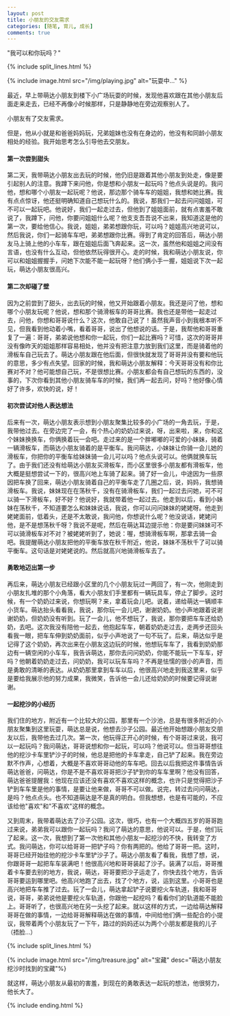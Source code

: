 ```yaml
---
layout: post
title: 小朋友的交友需求
categories: [随笔, 育儿, 成长]
comments: true
---
```


"我可以和你玩吗？"

<!--more-->

{% include split_lines.html %}

{% include image.html src="/img/playing.jpg" alt="玩耍中..." %}

最近，早上带萌达小朋友到楼下小广场玩耍的时候，发现他喜欢跟在其他小朋友后面走来走去，已经不再像小时候那样，只是静静地在旁边观察别人了。

小朋友有了交友需求。

但是，他从小就是和爸爸妈妈玩，兄弟姐妹也没有在身边的，他没有和同龄小朋友相处的经验。我开始思考怎么引导他去交朋友。

#### 第一次尝到甜头

第二天，我带萌达小朋友出去玩的时候，他仍旧是跟着其他小朋友到处走，像是要引起别人的注意。我蹲下来问他，你是想和小朋友一起玩吗？他点头说是的。我问他，想和哪个小朋友一起玩呢？他说，那边那个骑车车的姐姐，我想和她比赛。我有点点惊讶，他还挺明确知道自己想玩什么的。我说，那我们一起去问问姐姐，可不可以一起玩吧。他说好，我们一起走过去，但他到了姐姐面前，就有点害羞不敢说了，我蹲下，问他，你要问姐姐什么呢？他支支吾吾说不出来，我知道这是他的第一次，要给他信心。我说，姐姐，弟弟想跟你玩，可以吗？姐姐高兴地说可以，然后我说，你们一起骑车车吧，弟弟想跟你比赛。得到了肯定的回答后，萌达小朋友马上骑上他的小车车，跟在姐姐后面飞奔起来。这一次，虽然他和姐姐之间没有言语，也没有什么互动，但他依然玩得很开心。走的时候，我和萌达小朋友说，你可以和姐姐握握手，问她下次能不能一起玩呀？他们俩小手一握，姐姐说下次一起玩，萌达小朋友很高兴。

#### 第二次却碰了壁

因为之前尝到了甜头，出去玩的时候，他又开始跟着小朋友。我还是问了他，想和哪个小朋友玩呢？他说，想和那个骑滑板车的哥哥比赛。我也还是带他一起走过去，问他，你想和哥哥说什么？这次，他敢自己说了！虽然我声音小到我根本听不见，但我看到他动着小嘴，看着哥哥，说出了他想说的话。于是，我帮他和哥哥重复了一遍：哥哥，弟弟说他想和你一起玩，你们一起比赛吗？可惜，这次的哥哥并没有像昨天的姐姐那样容易相处，他并没有把注意力放到我们这里，而是骑着他的滑板车自己玩去了。萌达小朋友跟在他后面，但很快就发现了哥哥并没有要和他玩的意思，多少有点失望。回家的时候，我和萌达小朋友解释：今天哥哥没有和你比赛对不对？他可能想自己玩，不是很想比赛。小朋友都会有自己想玩的东西的，没事的，下次你看到其他小朋友骑车车的时候，我们再一起去问，好吗？他好像心情好了许多，欢快的说，好！

#### 初次尝试对他人表达想法

后来有一次，萌达小朋友表示想到小朋友聚集比较多的小广场的一角去玩，于是，我带他过去。在旁边完了一会，有个热心的奶奶过来说，呀，出来啦，来，你和这个妹妹换换车，你俩换着玩一会吧。走过来的是一个胖嘟嘟的可爱的小妹妹，骑着一辆滑板车，而萌达小朋友骑着的是平衡车。我问萌达，小妹妹让你骑一会儿她的滑板车，你把你的平衡车给妹妹骑一会儿可以吗？他点头说可以。他俩就换车玩了。由于我们还没有给萌达小朋友买滑板车，而小区里很多小朋友都有滑板车，他大概是挺想尝试一下的，很高兴地上车骑了起来。骑了好一会儿，中途因为一些原因把车换了回来，萌达小朋友骑着自己的平衡车走了几圈之后，说，妈妈，我想骑滑板车。我说，妹妹现在在荡秋千，没有在骑滑板车，我们一起过去问她，可不可以骑一下滑板车，好不好？他说好，我就带着他一起过去。他走到以后，看到小妹妹在荡秋千，不知道要怎么和妹妹说话，我说，你可以问问妹妹的姥姥呀。他走到姥姥面前，低着头，还是不太敢说，我问他，你想说什么呢？他没说话，姥姥问他，是不是想荡秋千呀？我说不是呢，然后在萌达耳边提示他：你是要问妹妹可不可以骑滑板车对不对？被姥姥听到了，她说：喔，想骑滑板车啊，那拿去骑一会吧。我提醒萌达小朋友把他的平衡车放在秋千附近，他说，妹妹不荡秋千了可以骑平衡车。这句话是对姥姥说的。然后就高兴地骑滑板车去了。

#### 勇敢地迈出第一步

再后来，萌达小朋友已经跟小区里的几个小朋友玩过一两回了，有一次，他刚走到小朋友扎堆的那个小角落，看大小朋友们手里都有一辆玩具车，停止了脚步。这时候，有一个奶奶过来说，你想玩啊？来，拿着玩会儿吧。说着，递给萌达一辆顺丰小货车。萌达抬头看看我，我说，那你玩一会儿吧，谢谢奶奶。他小声地跟着说谢谢奶奶，但奶奶没有听到。玩了一会儿，他不想玩了，我说，那你要把车车还给奶奶，去吧。这次我没有陪他一起去，他抱起车车，朝着奶奶走过去，走两步还回头看我一眼，把车车伸到奶奶面前，似乎小声地说了一句不玩了。后来，萌达似乎是记得了这个奶奶，再次出来在小朋友这边玩的时候，他想玩车车了，我看到奶奶那边有一辆空闲的小车车，我告诉萌达，那你去问问奶奶，你能不能玩一下车车，好吗？他朝着奶奶走过去，问奶奶，我可以玩车车吗？不再是怯懦的很小的声音，而是勇敢的清晰的表达。从奶奶那里拿到车车以后，他很高兴地走到我这里来，似乎是要给我展示他的努力成果，我微笑，告诉他一会儿还给奶奶的时候要记得说谢谢。

#### 一起挖沙的小经历

我们住的地方，附近有一个比较大的公园，那里有一个沙池，总是有很多附近的小朋友聚集到这里玩耍，萌达总是说，他想去沙子公园。最近他开始想跟小朋友交朋友以后，我带他去过几次。第一次，他玩得正开心的时候，有个哥哥过来说，我可以一起玩吗？我问萌达，哥哥说想和你一起玩，可以吗？他说可以。但当哥哥想往他的挖沙卡车里铲沙子的时候，他总是把他的卡车拿走，自己铲了起来。我在旁边默不作声，心想着，大概是不喜欢哥哥动他的车车吧。回去以后我把这件事情告诉萌达爸爸，问萌达，你是不是不喜欢哥哥把沙子铲到你的车车里啊？他没有回答，萌达爸爸提醒我：他现在应该还没有喜欢不喜欢这样的概念，也许只是觉得把沙子铲到车车里是他的事情，是要让他来做，哥哥不可以做。说完，转过去问问萌达，是吗？他点点头。也不知道萌达是不是真的明白。但我想想，也是有可能的，不应该给他"喜欢"和"不喜欢"这样的概念。

又到周末，我带着萌达去了沙子公园。这次，很巧，也有一个大概四五岁的哥哥跑过来说，弟弟我可以跟你一起玩吗？我问了萌达的意思，他说可以。于是，他们玩了起来。这一次，我想到了第一次他和其他小朋友一起挖沙的不快，我转变了方式。我问萌达，你可以给哥哥一把铲子吗？你有两把的。他给了哥哥一把。这时，哥哥已经开始往他的挖沙卡车里铲沙子了。萌达小朋友看了看我，我想了想，说，你跟哥哥一起把车车装满吧！他很高兴地和哥哥装起了沙子。装满了以后，哥哥推着卡车要去别的地方，我说，萌达，哥哥要把沙子运走了，你快去找个地方，告诉哥哥要运到哪里吧。他高兴地跑了出去，找了个地方，说，运到这里。小哥哥也是高兴地把车车推了过去。玩了一会儿，萌达拿起铲子说要挖火车轨道，我和哥哥说，哥哥，弟弟说他是要挖火车轨道，你跟他一起挖吗？看看你们的轨道能不能脸上。哥哥听了，也很高兴地在另一头挖了起来。就以这样的方式，一边给萌达解释哥哥在做的事情，一边给哥哥解释萌达在做的事情，中间给他们俩一些配合的小提议，我带着两个小朋友玩了一下午，路过的妈妈还以为两个小朋友都是我的儿子（捂脸...）

{% include split_lines.html %}

{% include image.html src="/img/treasure.jpg" alt="宝藏" desc="萌达小朋友挖沙时找到的宝藏"%}

就这样，萌达小朋友从最初的害羞，到现在的勇敢表达一起玩的想法，他很努力，他长大了。

{% include ending.html %}
